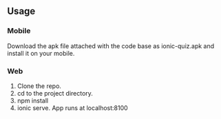 ## Usage  
### Mobile  
Download the apk file attached with the code base as ionic-quiz.apk and install it on your mobile.
### Web  
1. Clone the repo.  
2. cd to the project directory.  
3. npm install  
4. ionic serve. App runs at localhost:8100  
